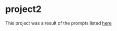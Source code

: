 # project2

This project was a result of the prompts listed [here](https://github.com/mikeizbicki/cmc-csci040/tree/2022fall/project_02)
